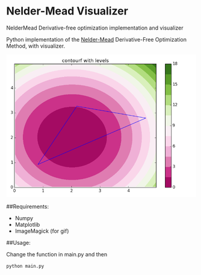 # Nelder-Mead Visualizer
NelderMead Derivative-free optimization implementation and visualizer

Python implementation of the [Nelder-Mead](https://en.wikipedia.org/wiki/Nelder%E2%80%93Mead_method) Derivative-Free Optimization Method, with visualizer.

![Example visualization](https://github.com/Williangalvani/nelderMeadVisualizer/blob/master/animation.gif)

##Requirements:

  - Numpy
  - Matplotlib
  - ImageMagick (for gif)
  
##Usage:

Change the function in main.py and then

    python main.py
